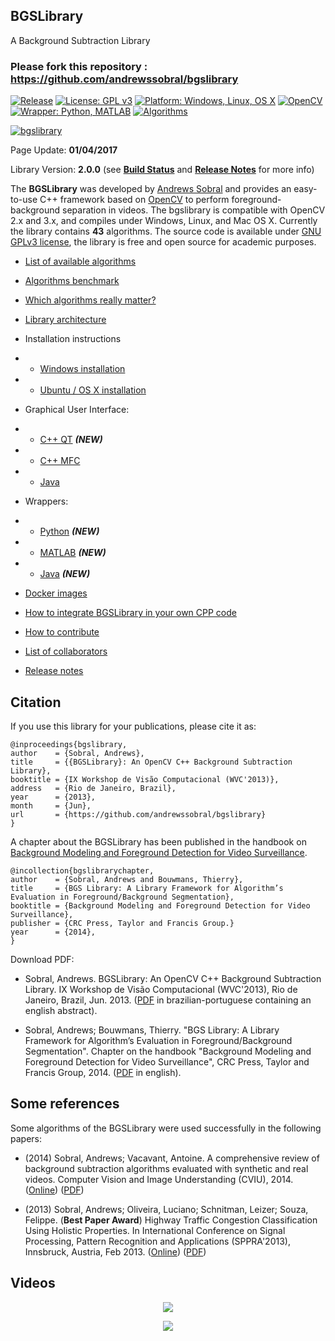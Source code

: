 ## BGSLibrary
A Background Subtraction Library

### Please fork this repository : https://github.com/andrewssobral/bgslibrary

[![Release](https://img.shields.io/badge/Release-v2.0.0-blue.svg)](https://github.com/andrewssobral/bgslibrary/wiki/Build-status) [![License: GPL v3](https://img.shields.io/badge/License-GPL%20v3-blue.svg)](http://www.gnu.org/licenses/gpl-3.0) [![Platform: Windows, Linux, OS X](https://img.shields.io/badge/Platform-Windows%2C%20Linux%2C%20OS%20X-blue.svg)](https://github.com/andrewssobral/bgslibrary/wiki/Build-status) [![OpenCV](https://img.shields.io/badge/OpenCV-2.x%2C%203.x-blue.svg)](https://github.com/andrewssobral/bgslibrary/wiki/Build-status) [![Wrapper: Python, MATLAB](https://img.shields.io/badge/Wrapper-Java%2C%20Python%2C%20MATLAB-orange.svg)](https://github.com/andrewssobral/bgslibrary/wiki/Build-status) [![Algorithms](https://img.shields.io/badge/Algorithms-43-red.svg)](https://github.com/andrewssobral/bgslibrary/wiki/List-of-available-algorithms)

[![bgslibrary](http://i.giphy.com/5A94AZahSIVOw.gif)](https://youtu.be/_UbERwuQ0OU)

Page Update: **01/04/2017**

Library Version: **2.0.0** (see **[Build Status](https://github.com/andrewssobral/bgslibrary/wiki/Build-status)** and **[Release Notes](https://github.com/andrewssobral/bgslibrary/wiki/Release-notes)** for more info)

The **BGSLibrary** was developed by [Andrews Sobral](http://andrewssobral.wixsite.com/home) and provides an easy-to-use C++ framework based on [OpenCV](http://www.opencv.org/) to perform foreground-background separation in videos. The bgslibrary is compatible with OpenCV 2.x and 3.x, and compiles under Windows, Linux, and Mac OS X. Currently the library contains **43** algorithms. The source code is available under [GNU GPLv3 license](https://www.gnu.org/licenses/gpl-3.0.en.html), the library is free and open source for academic purposes.

* [List of available algorithms](https://github.com/andrewssobral/bgslibrary/wiki/List-of-available-algorithms)
* [Algorithms benchmark](https://github.com/andrewssobral/bgslibrary/wiki/Algorithms-benchmark)
* [Which algorithms really matter?](https://github.com/andrewssobral/bgslibrary/wiki/Which-algorithms-really-matter%3F)
* [Library architecture](https://github.com/andrewssobral/bgslibrary/wiki/Library-architecture)

* Installation instructions

* * [Windows installation](https://github.com/andrewssobral/bgslibrary/wiki/Installation-instructions---Windows)

* * [Ubuntu / OS X installation](https://github.com/andrewssobral/bgslibrary/wiki/Installation-instructions-Ubuntu-or-OSX)

* Graphical User Interface:

*  * [C++ QT](https://github.com/andrewssobral/bgslibrary/wiki/Graphical-User-Interface:-QT) ***(NEW)***
*  * [C++ MFC](https://github.com/andrewssobral/bgslibrary/wiki/Graphical-User-Interface:-MFC)
*  * [Java](https://github.com/andrewssobral/bgslibrary/wiki/Graphical-User-Interface:-Java)

* Wrappers:

*  * [Python](https://github.com/andrewssobral/bgslibrary/wiki/Wrapper:-Python) ***(NEW)***
*  * [MATLAB](https://github.com/andrewssobral/bgslibrary/wiki/Wrapper:-MATLAB) ***(NEW)***
*  * [Java](https://github.com/andrewssobral/bgslibrary/wiki/Wrapper:-Java) ***(NEW)***

* [Docker images](https://github.com/andrewssobral/bgslibrary/wiki/Docker-images)
* [How to integrate BGSLibrary in your own CPP code](https://github.com/andrewssobral/bgslibrary/wiki/How-to-integrate-BGSLibrary-in-your-own-CPP-code)
* [How to contribute](https://github.com/andrewssobral/bgslibrary/wiki/How-to-contribute)
* [List of collaborators](https://github.com/andrewssobral/bgslibrary/wiki/List-of-collaborators)
* [Release notes](https://github.com/andrewssobral/bgslibrary/wiki/Release-notes)


Citation
--------

If you use this library for your publications, please cite it as:
```
@inproceedings{bgslibrary,
author    = {Sobral, Andrews},
title     = {{BGSLibrary}: An OpenCV C++ Background Subtraction Library},
booktitle = {IX Workshop de Visão Computacional (WVC'2013)},
address   = {Rio de Janeiro, Brazil},
year      = {2013},
month     = {Jun},
url       = {https://github.com/andrewssobral/bgslibrary}
}
```
A chapter about the BGSLibrary has been published in the handbook on [Background Modeling and Foreground Detection for Video Surveillance](https://sites.google.com/site/backgroundmodeling/).
```
@incollection{bgslibrarychapter,
author    = {Sobral, Andrews and Bouwmans, Thierry},
title     = {BGS Library: A Library Framework for Algorithm’s Evaluation in Foreground/Background Segmentation},
booktitle = {Background Modeling and Foreground Detection for Video Surveillance},
publisher = {CRC Press, Taylor and Francis Group.}
year      = {2014},
}
```


Download PDF:
* Sobral, Andrews. BGSLibrary: An OpenCV C++ Background Subtraction Library. IX Workshop de Visão Computacional (WVC'2013), Rio de Janeiro, Brazil, Jun. 2013. ([PDF](http://www.researchgate.net/publication/257424214_BGSLibrary_An_OpenCV_C_Background_Subtraction_Library) in brazilian-portuguese containing an english abstract).

* Sobral, Andrews; Bouwmans, Thierry. "BGS Library: A Library Framework for Algorithm’s Evaluation in Foreground/Background Segmentation". Chapter on the handbook "Background Modeling and Foreground Detection for Video Surveillance", CRC Press, Taylor and Francis Group, 2014. ([PDF](http://www.researchgate.net/publication/257424214_BGSLibrary_An_OpenCV_C_Background_Subtraction_Library) in english).


Some references
---------------

Some algorithms of the BGSLibrary were used successfully in the following papers: 

* (2014) Sobral, Andrews; Vacavant, Antoine. A comprehensive review of background subtraction algorithms evaluated with synthetic and real videos. Computer Vision and Image Understanding (CVIU), 2014. ([Online](http://dx.doi.org/10.1016/j.cviu.2013.12.005)) ([PDF](http://www.researchgate.net/publication/259340906_A_comprehensive_review_of_background_subtraction_algorithms_evaluated_with_synthetic_and_real_videos))

* (2013) Sobral, Andrews; Oliveira, Luciano; Schnitman, Leizer; Souza, Felippe. (**Best Paper Award**) Highway Traffic Congestion Classification Using Holistic Properties. In International Conference on Signal Processing, Pattern Recognition and Applications (SPPRA'2013), Innsbruck, Austria, Feb 2013. ([Online](http://dx.doi.org/10.2316/P.2013.798-105)) ([PDF](http://www.researchgate.net/publication/233427564_HIGHWAY_TRAFFIC_CONGESTION_CLASSIFICATION_USING_HOLISTIC_PROPERTIES))


Videos
------

<p align="center">
<a href="https://www.youtube.com/watch?v=_UbERwuQ0OU" target="_blank">
<img src="https://sites.google.com/site/andrewssobral/bgslibrary_qt_gui_video.png?width=600" border="0" />
</a>
</p>

<p align="center">
<a href="https://www.youtube.com/watch?v=Ccqa9KBO9_U" target="_blank">
<img src="https://sites.google.com/site/andrewssobral/bgslibrary_youtube.png?width=600" border="0" />
</a>
</p>
